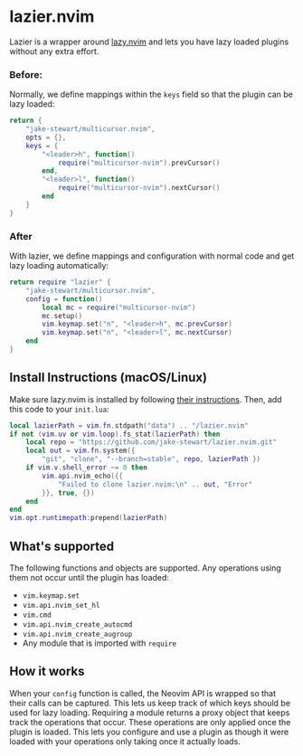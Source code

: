 # lazier.nvim
Lazier is a wrapper around [lazy.nvim](https://lazy.folke.io/) and lets you
have lazy loaded plugins without any extra effort.

### Before:
Normally, we define mappings within the `keys` field so that the plugin can
be lazy loaded:

```lua
return {
    "jake-stewart/multicursor.nvim",
    opts = {},
    keys = {
        "<leader>h", function()
            require("multicursor-nvim").prevCursor()
        end,
        "<leader>l", function()
            require("multicursor-nvim").nextCursor()
        end
    }
}
```

### After
With lazier, we define mappings and configuration with normal code and get
lazy loading automatically: 

```lua
return require "lazier" {
    "jake-stewart/multicursor.nvim",
    config = function()
        local mc = require("multicursor-nvim")
        mc.setup()
        vim.keymap.set("n", "<leader>h", mc.prevCursor)
        vim.keymap.set("n", "<leader>l", mc.nextCursor)
    end
}
```

## Install Instructions (macOS/Linux)
Make sure lazy.nvim is installed by following
[their instructions](https://lazy.folke.io/installation).
Then, add this code to your `init.lua`:

```lua
local lazierPath = vim.fn.stdpath("data") .. "/lazier.nvim"
if not (vim.uv or vim.loop).fs_stat(lazierPath) then
    local repo = "https://github.com/jake-stewart/lazier.nvim.git"
    local out = vim.fn.system({
        "git", "clone", "--branch=stable", repo, lazierPath })
    if vim.v.shell_error ~= 0 then
        vim.api.nvim_echo({{
            "Failed to clone lazier.nvim:\n" .. out, "Error"
        }}, true, {})
    end
end
vim.opt.runtimepath:prepend(lazierPath)
```

## What's supported
The following functions and objects are supported. Any operations using them
not occur until the plugin has loaded:
- `vim.keymap.set`
- `vim.api.nvim_set_hl`
- `vim.cmd`
- `vim.api.nvim_create_autocmd`
- `vim.api.nvim_create_augroup`
- Any module that is imported with `require`

## How it works
When your `config` function is called, the Neovim API is wrapped so that
their calls can be captured. This lets us keep track of which keys should be
used for lazy loading. Requiring a module returns a proxy object that keeps
track the operations that occur. These operations are only applied once the
plugin is loaded. This lets you configure and use a plugin as though it were
loaded with your operations only taking once it actually loads.
